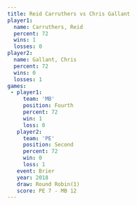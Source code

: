 ```yaml
---
title: Reid Carruthers vs Chris Gallant
player1:                
  name: Carruthers, Reid
  percent: 72           
  wins: 1               
  losses: 0             
player2:                
  name: Gallant, Chris  
  percent: 72           
  wins: 0               
  losses: 1             
games:
 - player1:          
     team: 'MB'      
     position: Fourth
     percent: 72     
     win: 1          
     loss: 0         
   player2:          
     team: 'PE'      
     position: Second
     percent: 72     
     win: 0          
     loss: 1         
   event: Brier        
   year: 2018          
   draw: Round Robin(1)
   score: PE 7 - MB 12 
---
```

